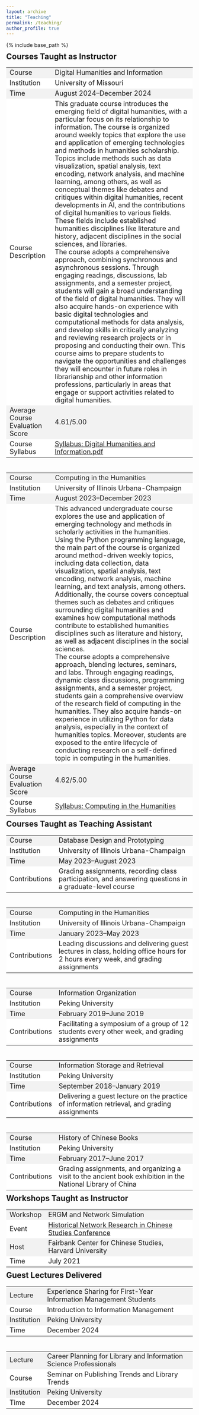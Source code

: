 ```yaml
---
layout: archive
title: "Teaching"
permalink: /teaching/
author_profile: true
---
```


{% include base_path %}

<p style="margin-top: -20px;"></p>

## Courses Taught as Instructor
<table>
  <tr style="background-color: #f2f2f2; font-size: 18px;">
    <td>Course</td>
    <td>Digital Humanities and Information</td>
  </tr>
  <tr style="background-color: #ffffff; font-size: 18px;">
    <td>Institution</td>
    <td>University of Missouri</td>
  </tr>
  <tr style="background-color: #f2f2f2; font-size: 18px;">
    <td>Time</td>
    <td>August 2024–December 2024</td>
  </tr>
  <tr style="background-color: #ffffff; font-size: 18px;">
    <td>Course Description</td>
    <td>This graduate course introduces the emerging field of digital humanities, with a particular focus on its relationship to information. The course is organized around weekly topics that explore the use and application of emerging technologies and methods in humanities scholarship. Topics include methods such as data visualization, spatial analysis, text encoding, network analysis, and machine learning, among others, as well as conceptual themes like debates and critiques within digital humanities, recent developments in AI, and the contributions of digital humanities to various fields. These fields include established humanities disciplines like literature and history, adjacent disciplines in the social sciences, and libraries.<br>The course adopts a comprehensive approach, combining synchronous and asynchronous sessions. Through engaging readings, discussions, lab assignments, and a semester project, students will gain a broad understanding of the field of digital humanities. They will also acquire hands-on experience with basic digital technologies and computational methods for data analysis, and develop skills in critically analyzing and reviewing research projects or in proposing and conducting their own. This course aims to prepare students to navigate the opportunities and challenges they will encounter in future roles in librarianship and other information professions, particularly in areas that engage or support activities related to digital humanities.</td>
  </tr>
  <tr style="background-color: #f2f2f2; font-size: 18px;">
    <td>Average Course Evaluation Score</td>
    <td>4.61/5.00</td>
  </tr>
  <tr style="background-color: #ffffff; font-size: 18px;">
    <td>Course Syllabus</td>
    <td><a href="../files/Syllabus-Digital%Humanities%and%Information.pdf">Syllabus: Digital Humanities and Information.pdf</a></td>
  </tr>
</table>

<p style="margin-bottom: 40px;"></p> 

<table>
  <tr style="background-color: #f2f2f2; font-size: 18px;">
    <td>Course</td>
    <td>Computing in the Humanities</td>
  </tr>
  <tr style="background-color: #ffffff; font-size: 18px;">
    <td>Institution</td>
    <td>University of Illinois Urbana-Champaign</td>
  </tr>
  <tr style="background-color: #f2f2f2; font-size: 18px;">
    <td>Time</td>
    <td>August 2023–December 2023</td>
  </tr>
  <tr style="background-color: #ffffff; font-size: 18px;">
    <td>Course Description</td>
    <td>This advanced undergraduate course explores the use and application of emerging technology and methods in scholarly activities in the humanities. Using the Python programming language, the main part of the course is organized around method-driven weekly topics, including data collection, data visualization, spatial analysis, text encoding, network analysis, machine learning, and text analysis, among others. Additionally, the course covers conceptual themes such as debates and critiques surrounding digital humanities and examines how computational methods contribute to established humanities disciplines such as literature and history, as well as adjacent disciplines in the social sciences.<br>The course adopts a comprehensive approach, blending lectures, seminars, and labs. Through engaging readings, dynamic class discussions, programming assignments, and a semester project, students gain a comprehensive overview of the research field of computing in the humanities. They also acquire hands-on experience in utilizing Python for data analysis, especially in the context of humanities topics. Moreover, students are exposed to the entire lifecycle of conducting research on a self-defined topic in computing in the humanities.</td>
  </tr>
  <tr style="background-color: #f2f2f2; font-size: 18px;">
    <td>Average Course Evaluation Score</td>
    <td>4.62/5.00</td>
  </tr>
  <tr style="background-color: #ffffff; font-size: 18px;">
    <td>Course Syllabus</td>
    <td><a href="../files/Syllabus-Computings%20in%20the%20Humanities.pdf">Syllabus: Computing in the Humanities</a></td>
  </tr>
</table>

<p style="margin-top: -20px;"></p>

## Courses Taught as Teaching Assistant

<table>
  <tr style="background-color: #f2f2f2; font-size: 18px">
    <td>Course</td>
    <td>Database Design and Prototyping</td>
  </tr>
  <tr style="background-color: #ffffff; font-size: 18px;">
    <td>Institution</td>
    <td>University of Illinois Urbana-Champaign</td>
  </tr>
  <tr style="background-color: #f2f2f2; font-size: 18px;">
    <td>Time</td>
    <td>May 2023–August 2023</td>
  </tr>
  <tr style="background-color: #ffffff; font-size: 18px;">
    <td>Contributions</td>
    <td>Grading assignments, recording class participation, and answering questions in a graduate-level course</td>
  </tr>
</table>

<p style="margin-bottom: 40px;"></p> 

<table>
  <tr style="background-color: #f2f2f2; font-size: 18px">
    <td>Course</td>
    <td>Computing in the Humanities</td>
  </tr>
  <tr style="background-color: #ffffff; font-size: 18px;">
    <td>Institution</td>
    <td>University of Illinois Urbana-Champaign</td>
  </tr>
  <tr style="background-color: #f2f2f2; font-size: 18px;">
    <td>Time</td>
    <td>January 2023–May 2023</td>
  </tr>
  <tr style="background-color: #ffffff; font-size: 18px;">
    <td>Contributions</td>
    <td>Leading discussions and delivering guest lectures in class, holding office hours for 2 hours every week, and grading assignments</td>
  </tr>
</table>

<p style="margin-bottom: 40px;"></p> 

<table>
  <tr style="background-color: #f2f2f2; font-size: 18px">
    <td>Course</td>
    <td>Information Organization</td>
  </tr>
  <tr style="background-color: #ffffff; font-size: 18px;">
    <td>Institution</td>
    <td>Peking University</td>
  </tr>
  <tr style="background-color: #f2f2f2; font-size: 18px;">
    <td>Time</td>
    <td>February 2019–June 2019</td>
  </tr>
  <tr style="background-color: #ffffff; font-size: 18px;">
    <td>Contributions</td>
    <td>Facilitating a symposium of a group of 12 students every other week, and grading assignments</td>
  </tr>
</table>

<p style="margin-bottom: 40px;"></p> 

<table>
  <tr style="background-color: #f2f2f2; font-size: 18px">
    <td>Course</td>
    <td>Information Storage and Retrieval</td>
  </tr>
  <tr style="background-color: #ffffff; font-size: 18px;">
    <td>Institution</td>
    <td>Peking University</td>
  </tr>
  <tr style="background-color: #f2f2f2; font-size: 18px;">
    <td>Time</td>
    <td>September 2018–January 2019</td>
  </tr>
  <tr style="background-color: #ffffff; font-size: 18px;">
    <td>Contributions</td>
    <td>Delivering a guest lecture on the practice of information retrieval, and grading assignments</td>
  </tr>
</table>

<p style="margin-bottom: 40px;"></p> 

<table>
  <tr style="background-color: #f2f2f2; font-size: 18px">
    <td>Course</td>
    <td>History of Chinese Books</td>
  </tr>
  <tr style="background-color: #ffffff; font-size: 18px;">
    <td>Institution</td>
    <td>Peking University</td>
  </tr>
  <tr style="background-color: #f2f2f2; font-size: 18px;">
    <td>Time</td>
    <td>February 2017–June 2017</td>
  </tr>
  <tr style="background-color: #ffffff; font-size: 18px;">
    <td>Contributions</td>
    <td>Grading assignments, and organizing a visit to the ancient book exhibition in the National Library of China</td>
  </tr>
</table>

<p style="margin-top: -20px;"></p>

## Workshops Taught as Instructor

<table>
  <tr style="background-color: #f2f2f2; font-size: 18px;">
    <td>Workshop</td>
    <td>ERGM and Network Simulation</td>
  </tr>
  <tr style="background-color: #ffffff; font-size: 18px;">
    <td>Event</td>
    <td><a href="https://fccsdigitalchina.github.io/hnrcs2021">Historical Network Research in Chinese Studies Conference</a></td>
  </tr>
  <tr style="background-color: #f2f2f2; font-size: 18px;">
    <td>Host</td>
    <td>Fairbank Center for Chinese Studies, Harvard University</td>
  </tr>
  <tr style="background-color: #ffffff; font-size: 18px;">
    <td>Time</td>
    <td>July 2021</td>
  </tr>
</table>

<p style="margin-top: -20px;"></p>

## Guest Lectures Delivered

<table>
  <tr style="background-color: #f2f2f2; font-size: 18px;">
    <td>Lecture</td>
    <td>Experience Sharing for First-Year Information Management Students</td>
  </tr>
  <tr style="background-color: #ffffff; font-size: 18px;">
    <td>Course</td>
    <td>Introduction to Information Management</td>
  </tr>
  <tr style="background-color: #f2f2f2; font-size: 18px;">
    <td>Institution</td>
    <td>Peking University</td>
  </tr>
  <tr style="background-color: #ffffff; font-size: 18px;">
    <td>Time</td>
    <td>December 2024</td>
  </tr>
</table>

<p style="margin-bottom: 40px;"></p> 

<table>
  <tr style="background-color: #f2f2f2; font-size: 18px;">
    <td>Lecture</td>
    <td>Career Planning for Library and Information Science Professionals</td>
  </tr>
  <tr style="background-color: #ffffff; font-size: 18px;">
    <td>Course</td>
    <td>Seminar on Publishing Trends and Library Trends</td>
  </tr>
  <tr style="background-color: #f2f2f2; font-size: 18px;">
    <td>Institution</td>
    <td>Peking University</td>
  </tr>
  <tr style="background-color: #ffffff; font-size: 18px;">
    <td>Time</td>
    <td>December 2024</td>
  </tr>
</table>
